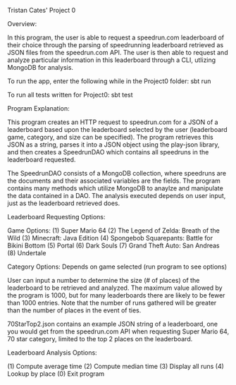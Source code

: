 Tristan Cates' Project 0

Overview:

In this program, the user is able to request a speedrun.com leaderboard of their choice through the parsing of 
speedrunning leaderboard retrieved as JSON files from the speedrun.com API. The user is then able to request
and analyze particular information in this leaderboard through a CLI, utlizing MongoDB for analysis.

To run the app, enter the following while in the Project0 folder:
sbt run

To run all tests written for Project0:
sbt test


Program Explanation:

This program creates an HTTP request to speedrun.com for a JSON of a leaderboard based upon the leaderboard
selected by the user (leaderboard game, category, and size can be specified). The program retrieves this JSON as 
a string, parses it into a JSON object using the play-json library, and then creates a SpeedrunDAO which contains 
all speedruns in the leaderboard requested.

The SpeedrunDAO consists of a MongoDB collection, where speedruns are the documents and their associated variables
are the fields. The program contains many methods which utilize MongoDB to anaylze and manipulate the data contained
in a DAO. The analysis executed depends on user input, just as the leaderboard retrieved does.


Leaderboard Requesting Options:

Game Options:
(1) Super Mario 64
(2) The Legend of Zelda: Breath of the Wild
(3) Minecraft: Java Edition
(4) Spongebob Squarepants: Battle for Bikini Bottom
(5) Portal
(6) Dark Souls
(7) Grand Theft Auto: San Andreas
(8) Undertale

Category Options: Depends on game selected (run program to see options)

User can input a number to determine the size (# of places) of the leaderboard to be retrieved and analyzed. 
The maximum value allowed by the program is 1000, but for many leaderboards there are likely to be fewer than 
1000 entries. Note that the number of runs gathered will be greater than the number of places in the event
of ties.

70StarTop2.json contains an example JSON string of a leaderboard, one you would get from the speedrun.com API when 
requesting Super Mario 64, 70 star category, limited to the top 2 places on the leaderboard.


Leaderboard Analysis Options:

(1) Compute average time 
(2) Compute median time 
(3) Display all runs 
(4) Lookup by place
(0) Exit program
